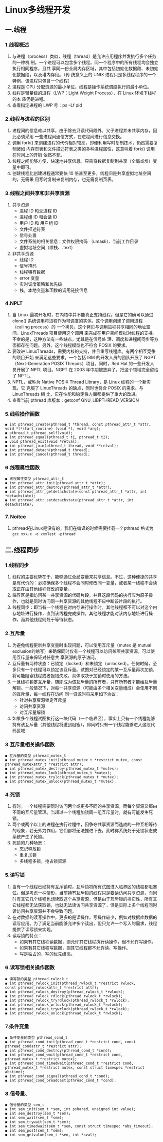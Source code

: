 # Linux多线程开发
## 一.线程
### 1.线程概述
1. 与进程（process）类似，线程（thread）是允许应用程序并发执行多个任务的一种机
制。一个进程可以包含多个线程。同一个程序中的所有线程均会独立执行相同程序，且共
享同一份全局内存区域，其中包括初始化数据段、未初始化数据段，以及堆内存段。（传
统意义上的 UNIX 进程只是多线程程序的一个特例，该进程只包含一个线程）
2. 进程是 CPU 分配资源的最小单位，线程是操作系统调度执行的最小单位。
3. 线程是轻量级的进程（LWP：Light Weight Process），在 Linux 环境下线程的本
质仍是进程。
4. 查看指定进程的 LWP 号：ps –Lf pid
### 2.线程与进程的区别
1. 进程间的信息难以共享。由于除去只读代码段外，父子进程并未共享内存，因此必须采用
一些进程间通信方式，在进程间进行信息交换。
2. 调用 fork() 来创建进程的代价相对较高，即便利用写时复制技术，仍然需要复制诸如
内存页表和文件描述符表之类的多种进程属性，这意味着 fork() 调用在时间上的开销
依然不菲。
3. 线程之间能够方便、快速地共享信息。只需将数据复制到共享（全局或堆）变量中即可。
4. 创建线程比创建进程通常要快 10 倍甚至更多。线程间是共享虚拟地址空间的，无需采
用写时复制来复制内存，也无需复制页表。
### 3.线程之间共享和非共享资源
1. 共享资源
    * 进程 ID 和父进程 ID
    * 进程组 ID 和会话 ID
    * 用户 ID 和 用户组 ID
    * 文件描述符表
    * 信号处置
    * 文件系统的相关信息：文件权限掩码
（umask）、当前工作目录
    * 虚拟地址空间（除栈、.text）
2. 非共享资源
    * 线程 ID
    * 信号掩码
    * 线程特有数据
    * error 变量
    * 实时调度策略和优先级
    * 栈，本地变量和函数的调用链接信息
### 4.NPLT
1. 当 Linux 最初开发时，在内核中并不能真正支持线程。但是它的确可以通过 clone() 
系统调用将进程作为可调度的实体。这个调用创建了调用进程（calling process）的
一个拷贝，这个拷贝与调用进程共享相同的地址空间。LinuxThreads 项目使用这个调用
来完成在用户空间模拟对线程的支持。不幸的是，这种方法有一些缺点，尤其是在信号处
理、调度和进程间同步等方面都存在问题。另外，这个线程模型也不符合 POSIX 的要求。
2. 要改进 LinuxThreads，需要内核的支持，并且重写线程库。有两个相互竞争的项目开始
来满足这些要求。一个包括 IBM 的开发人员的团队开展了 NGPT（Next-Generation 
POSIX Threads）项目。同时，Red Hat 的一些开发人员开展了 NPTL 项目。NGPT 
在 2003 年中期被放弃了，把这个领域完全留给了 NPTL。
3. NPTL，或称为 Native POSIX Thread Library，是 Linux 线程的一个新实现，它
克服了 LinuxThreads 的缺点，同时也符合 POSIX 的需求。与 LinuxThreads 相
比，它在性能和稳定性方面都提供了重大的改进。
4. 查看当前 pthread 库版本：getconf GNU_LIBPTHREAD_VERSION
### 5.线程操作函数
```
◼ int pthread_create(pthread_t *thread, const pthread_attr_t *attr, 
void *(*start_routine) (void *), void *arg);
◼ pthread_t pthread_self(void);
◼ int pthread_equal(pthread_t t1, pthread_t t2);
◼ void pthread_exit(void *retval);
◼ int pthread_join(pthread_t thread, void **retval);
◼ int pthread_detach(pthread_t thread);
◼ int pthread_cancel(pthread_t thread);

```
### 6.线程属性函数
```
◼ 线程属性类型 pthread_attr_t
◼ int pthread_attr_init(pthread_attr_t *attr);
◼ int pthread_attr_destroy(pthread_attr_t *attr);
◼ int pthread_attr_getdetachstate(const pthread_attr_t *attr, int 
*detachstate);
◼ int pthread_attr_setdetachstate(pthread_attr_t *attr, int 
detachstate);

```

### 7. Noitce
1. pthread在Linux是没有的，我们在编译的时候需要挂载一个pthread
格式为`gcc xxx.c -o xxxTest -pthread`

## 二.线程同步
### 1.线程同步
1. 线程的主要优势在于，能够通过全局变量来共享信息。不过，这种便捷的共享是有代价的：必须确保多个线程不会同时修改同一变量，或者某一线程不会读取正在由其他线程修改的变量。
2. 临界区是指访问某一共享资源的代码片段，并且这段代码的执行应为原子操作，也就是同时访问同一共享资源的其他线程不应中断该片段的执行。
3. 线程同步：即当有一个线程在对内存进行操作时，其他线程都不可以对这个内存地址进行操作，直到该线程完成操作，其他线程才能对该内存地址进行操作，而其他线程则处于等待状态。
### 2.互斥量
1. 为避免线程更新共享变量时出现问题，可以使用互斥量（mutex 是 mutual exclusion的缩写）来确保同时仅有一个线程可以访问某项共享资源。可以使用互斥量来保证对任意共
享资源的原子访问。
2. 互斥量有两种状态：已锁定（locked）和未锁定（unlocked）。任何时候，至多只有一个线程可以锁定该互斥量。试图对已经锁定的某一互斥量再次加锁，将可能阻塞线程或者报错失败，具体取决于加锁时使用的方法。
3. 一旦线程锁定互斥量，随即成为该互斥量的所有者，只有所有者才能给互斥量解锁。一般情况下，对每一共享资源（可能由多个相关变量组成）会使用不同的互斥量，每一线程在访问
同一资源时将采用如下协议：
    * 针对共享资源锁定互斥量
    * 访问共享资源
    * 对互斥量解锁
4. 如果多个线程试图执行这一块代码（一个临界区），事实上只有一个线程能够持有该互斥量（其他线程将遭到阻塞），即同时只有一个线程能够进入这段代码区域
### 3.互斥量相关操作函数
```
◼ 互斥量的类型 pthread_mutex_t
◼ int pthread_mutex_init(pthread_mutex_t *restrict mutex, const pthread_mutexattr_t *restrict attr);
◼ int pthread_mutex_destroy(pthread_mutex_t *mutex);
◼ int pthread_mutex_lock(pthread_mutex_t *mutex);
◼ int pthread_mutex_trylock(pthread_mutex_t *mutex);
◼ int pthread_mutex_unlock(pthread_mutex_t *mutex);
```

### 4.死锁
1. 有时，一个线程需要同时访问两个或更多不同的共享资源，而每个资源又都由不同的互斥量管理。当超过一个线程加锁同一组互斥量时，就有可能发生死锁。
2. 两个或两个以上的进程在执行过程中，因争夺共享资源而造成的一种互相等待的现象，若无外力作用，它们都将无法推进下去。此时称系统处于死锁状态或系统产生了死锁。
3. 死锁的几种场景：
    * 忘记释放锁
    * 重复加锁
    * 多线程多锁，抢占锁资源
### 5.读写锁
1. 当有一个线程已经持有互斥锁时，互斥锁将所有试图进入临界区的线程都阻塞住。但是考虑一种情形，当前持有互斥锁的线程只是要读访问共享资源，而同时有其它几个线程也想读取这个共享资源，但是由于互斥锁的排它性，所有其它线程都无法获取锁，也就无法读访问共享资源了，但是实际上多个线程同时读访问共享资源并不会导致问题。
2. 在对数据的读写操作中，更多的是读操作，写操作较少，例如对数据库数据的读写应用。为了满足当前能够允许多个读出，但只允许一个写入的需求，线程提供了读写锁来实现。
3. 读写锁的特点：
    * 如果有其它线程读数据，则允许其它线程执行读操作，但不允许写操作。
    * 如果有其它线程写数据，则其它线程都不允许读、写操作。
    * 写是独占的，写的优先级高。

### 6.读写锁相关操作函数
```
◼ 读写锁的类型 pthread_rwlock_t
◼ int pthread_rwlock_init(pthread_rwlock_t *restrict rwlock, 
const pthread_rwlockattr_t *restrict attr);
◼ int pthread_rwlock_destroy(pthread_rwlock_t *rwlock);
◼ int pthread_rwlock_rdlock(pthread_rwlock_t *rwlock);
◼ int pthread_rwlock_tryrdlock(pthread_rwlock_t *rwlock);
◼ int pthread_rwlock_wrlock(pthread_rwlock_t *rwlock);
◼ int pthread_rwlock_trywrlock(pthread_rwlock_t *rwlock);
◼ int pthread_rwlock_unlock(pthread_rwlock_t *rwlock);

```

### 7.条件变量
```
◼ 条件变量的类型 pthread_cond_t
◼ int pthread_cond_init(pthread_cond_t *restrict cond, const 
pthread_condattr_t *restrict attr);
◼ int pthread_cond_destroy(pthread_cond_t *cond);
◼ int pthread_cond_wait(pthread_cond_t *restrict cond, 
pthread_mutex_t *restrict mutex);
◼ int pthread_cond_timedwait(pthread_cond_t *restrict cond, 
pthread_mutex_t *restrict mutex, const struct timespec *restrict 
abstime);
◼ int pthread_cond_signal(pthread_cond_t *cond);
◼ int pthread_cond_broadcast(pthread_cond_t *cond);

```

### 8.信号量、
```
◼ 信号量的类型 sem_t
◼ int sem_init(sem_t *sem, int pshared, unsigned int value);
◼ int sem_destroy(sem_t *sem);
◼ int sem_wait(sem_t *sem);
◼ int sem_trywait(sem_t *sem);
◼ int sem_timedwait(sem_t *sem, const struct timespec *abs_timeout);
◼ int sem_post(sem_t *sem);
◼ int sem_getvalue(sem_t *sem, int *sval);
```